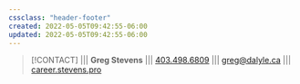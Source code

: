 ```yaml
---
cssclass: "header-footer"
created: 2022-05-05T09:42:55-06:00
updated: 2022-05-05T09:42:55-06:00
---
```


> [!CONTACT] 
> ||| **Greg Stevens** ||| [403.498.6809](tel:+14034986809) ||| greg@dalyle.ca |||  [career.stevens.pro](https://career.stevens.pro/?utm_campaign=header-footer.include&utm_source=obsdmd-vault)
